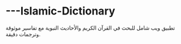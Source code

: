# ---Islamic-Dictionary
تطبيق ويب شامل للبحث في القرآن الكريم والأحاديث النبوية مع تفاسير موثوقة وترجمات دقيقة.
